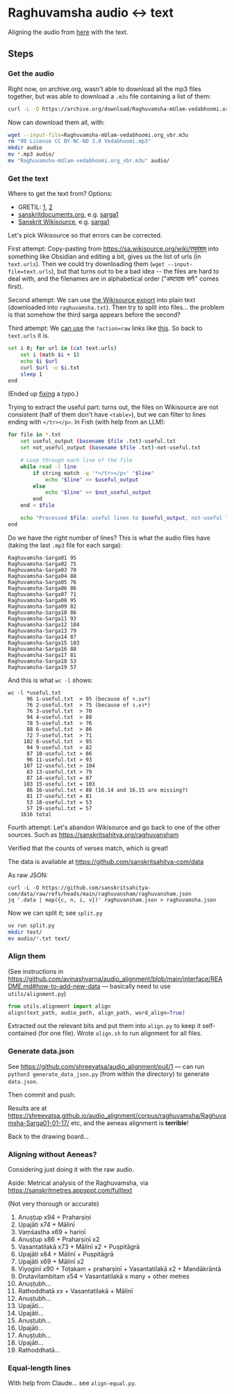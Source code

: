 # Raghuvamsha audio <-> text

Aligning the audio from [here](https://archive.org/details/Raghuvamsha-mUlam-vedabhoomi.org) with the text.

## Steps

### Get the audio

Right now, on archive.org, wasn't able to download all the mp3 files together, but was able to download a `.m3u` file containing a list of them:

```sh
curl -L -O https://archive.org/download/Raghuvamsha-mUlam-vedabhoomi.org/Raghuvamsha-mUlam-vedabhoomi.org_vbr.m3u
```

Now can download them all, with:

```sh
wget --input-file=Raghuvamsha-mUlam-vedabhoomi.org_vbr.m3u
rm "00 License CC BY-NC-ND 3.0 Vedabhoomi.mp3"
mkdir audio
mv *.mp3 audio/
mv "Raghuvamsha-mUlam-vedabhoomi.org_vbr.m3u" audio/
```

### Get the text

Where to get the text from? Options:

- GRETIL: [1](https://gretil.sub.uni-goettingen.de/gretil/1_sanskr/5_poetry/2_kavya/kragh_pu.htm), [2](https://gretil.sub.uni-goettingen.de/gretil/corpustei/transformations/html/sa_kAlidAsa-raghuvaMza.htm)
- [sanskritdocuments.org](https://sanskritdocuments.org/sanskrit/kalidasa/), e.g. [sarga1](https://sanskritdocuments.org/doc_z_misc_major_works/raghuvansha1.html)
- [Sanskrit Wikisource](https://sa.wikisource.org/wiki/%E0%A4%B0%E0%A4%98%E0%A5%81%E0%A4%B5%E0%A4%82%E0%A4%B6%E0%A4%AE%E0%A5%8D), e.g. [sarga1](https://sa.wikisource.org/wiki/%E0%A4%B0%E0%A4%98%E0%A5%81%E0%A4%B5%E0%A4%82%E0%A4%B6%E0%A4%AE%E0%A5%8D/%E0%A4%AA%E0%A5%8D%E0%A4%B0%E0%A4%A5%E0%A4%AE%E0%A4%83_%E0%A4%B8%E0%A4%B0%E0%A5%8D%E0%A4%97%E0%A4%83)

Let's pick Wikisource so that errors can be corrected.

First attempt: Copy-pasting from https://sa.wikisource.org/wiki/रघुवंशम् into something like Obsidian and editing a bit, gives us the list of urls (in `text.urls`). Then we could try downloading them (`wget --input-file=text.urls`), but that turns out to be a bad idea -- the files are hard to deal with, and the filenames are in alphabetical order ("अष्टादशः सर्गः" comes first). 

Second attempt: We can use [the Wikisource export](https://ws-export.wmcloud.org/?lang=sa&title=%E0%A4%B0%E0%A4%98%E0%A5%81%E0%A4%B5%E0%A4%82%E0%A4%B6%E0%A4%AE%E0%A5%8D) into plain text (downloaded into `raghuvamsha.txt`). Then try to split into files... the problem is that somehow the third sarga appears before the second?

Third attempt: We [can use](https://opendata.stackexchange.com/questions/6974/formats-of-texts-from-wikisource/9431#9431) the `?action=raw` links like [this](https://sa.wikisource.org/wiki/%E0%A4%B0%E0%A4%98%E0%A5%81%E0%A4%B5%E0%A4%82%E0%A4%B6%E0%A4%AE%E0%A5%8D/%E0%A4%AA%E0%A5%8D%E0%A4%B0%E0%A4%A5%E0%A4%AE%E0%A4%83_%E0%A4%B8%E0%A4%B0%E0%A5%8D%E0%A4%97%E0%A4%83?action=raw). So back to `text.urls` it is.

```sh
set i 0; for url in (cat text.urls)
    set i (math $i + 1)
    echo $i $url
    curl $url -o $i.txt
    sleep 1
end
```

(Ended up [fixing](https://sa.wikisource.org/w/index.php?title=%E0%A4%B0%E0%A4%98%E0%A5%81%E0%A4%B5%E0%A4%82%E0%A4%B6%E0%A4%AE%E0%A5%8D&diff=404578&oldid=399802) a typo.)

Trying to extract the useful part: turns out, the files on Wikisource are not consistent (half of them don't have `<table>`), but we can filter to lines ending with `</tr></p>`. In Fish (with help from an LLM):

```sh
for file in *.txt
    set useful_output (basename $file .txt)-useful.txt
    set not_useful_output (basename $file .txt)-not-useful.txt

    # Loop through each line of the file
    while read -l line
        if string match -q '*</tr></p>' "$line"
            echo "$line" >> $useful_output
        else
            echo "$line" >> $not_useful_output
        end
    end < $file

    echo "Processed $file: useful lines to $useful_output, not-useful lines to $not_useful_output"
end
```

Do we have the right number of lines? This is what the audio files have (taking the last `.mp3` file for each sarga):

```
Raghuvamsha-Sarga01 95
Raghuvamsha-Sarga02 75
Raghuvamsha-Sarga03 70
Raghuvamsha-Sarga04 88
Raghuvamsha-Sarga05 76
Raghuvamsha-Sarga06 86
Raghuvamsha-Sarga07 71
Raghuvamsha-Sarga08 95
Raghuvamsha-Sarga09 82
Raghuvamsha-Sarga10 86
Raghuvamsha-Sarga11 93
Raghuvamsha-Sarga12 104
Raghuvamsha-Sarga13 79
Raghuvamsha-Sarga14 87
Raghuvamsha-Sarga15 103
Raghuvamsha-Sarga16 88
Raghuvamsha-Sarga17 81
Raghuvamsha-Sarga18 53
Raghuvamsha-Sarga19 57
```

And this is what `wc -l` shows:

```
wc -l *useful.txt
      96 1-useful.txt  > 95 (because of १.३४*)
      76 2-useful.txt  > 75 (because of २.४२*)
      76 3-useful.txt  > 70
      94 4-useful.txt  > 88
      78 5-useful.txt  > 76
      88 6-useful.txt  > 86
      72 7-useful.txt  > 71
     102 8-useful.txt  > 95
      94 9-useful.txt  > 82
      87 10-useful.txt > 86
      96 11-useful.txt > 93
     107 12-useful.txt > 104
      83 13-useful.txt > 79
      87 14-useful.txt = 87
     103 15-useful.txt = 103
      86 16-useful.txt < 88 (16.14 and 16.15 are missing?)
      81 17-useful.txt = 81
      53 18-useful.txt = 53
      57 19-useful.txt = 57
    1616 total
```

Fourth attempt: Let's abandon Wikisource and go back to one of the other sources. Such as https://sanskritsahitya.org/raghuvansham

Verified that the counts of verses match, which is great!

The data is available at https://github.com/sanskritsahitya-com/data

As raw JSON:

```
curl -L -O https://github.com/sanskritsahitya-com/data/raw/refs/heads/main/raghuvansham/raghuvansham.json
jq '.data | map({c, n, i, v})' raghuvansham.json > raghuvamsha.json
```

Now we can split it; see `split.py`

```sh
uv run split.py
mkdir text/
mv audio/*.txt text/
```

### Align them

(See instructions in https://github.com/avinashvarna/audio_alignment/blob/main/interface/README.md#how-to-add-new-data — basically need to use `utils/alignment.py`)

```py
from utils.alignment import align
align(text_path, audio_path, align_path, word_align=True)
```

Extracted out the relevant bits and put them into `align.py` to keep it self-contained (for one file).
Wrote `align.sh` to run alignment for all files.

### Generate data.json

See https://github.com/shreevatsa/audio_alignment/pull/1 — can run `python3 generate_data_json.py` (from within the directory) to generate `data.json`.

Then commit and push.

Results are at https://shreevatsa.github.io/audio_alignment/corpus/raghuvamsha/Raghuvamsha-Sarga01-01-17/ etc, and the aeneas alignment is **terrible**!

Back to the drawing board...

### Aligning without Aeneas?

Considering just doing it with the raw audio.

Aside: Metrical analysis of the Raghuvamsha, via https://sanskritmetres.appspot.com/fulltext

(Not very thorough or accurate)

1. Anuṣṭup x94 + Praharṣiṇi
2. Upajāti x74 + Mālinī
3. Vaṃśastha x69 + hariṇī
4. Anuṣṭup x86 + Praharṣiṇī x2
5. Vasantatilakā x73 + Mālinī x2 + Puṣpitāgrā
6. Upajāti x84 + Mālinī + Puṣpitāgrā
7. Upajāti x69 + Mālinī x2
8. Viyoginī x90 + Toṭakam + praharṣiṇī + Vasantatilakā x2 + Mandākrāntā
9. Drutavilambitam x54 + Vasantatilakā x many + other metres
10. Anuṣṭubh...
11. Rathoddhatā xx + Vasantatilakā + Mālinī
12. Anuṣṭubh...
13. Upajāti...
14. Upajāti...
15. Anuṣṭubh...
16. Upajāti...
17. Anuṣṭubh...
18. Upajāti...
19. Rathoddhatā...

### Equal-length lines

With help from Claude... see `align-equal.py`.

